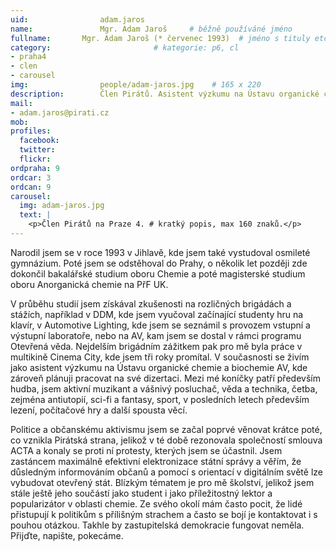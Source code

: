 ```yaml
---
uid:                adam.jaros
name:               Mgr. Adam Jaroš  	# běžně používáné jméno
fullname: 	    Mgr. Adam Jaroš (* červenec 1993)  # jméno s tituly etc.
category:                       # kategorie: p6, cl
- praha4
- clen
- carousel
img: 		        people/adam-jaros.jpg    # 165 x 220
description:        Člen Pirátů. Asistent výzkumu na Ústavu organické chemie a biochemie AV, kde zároveň pracuje na své dizertaci. Příležitostný lektor a popularizátor v oblasti chemie, podílel se například na organizování poslední mezinárdní olympiády v chemii. Mezi jeho koníčky patří především hudba, je aktivní muzikant a vášnivý posluchač, věda a technika, četba, zejména antiutopií, sci-fi a fantasy
mail:
- adam.jaros@pirati.cz
mob: 			
profiles:
  facebook:
  twitter: 
  flickr: 
ordpraha: 9
ordcar: 3
ordcan: 9
carousel:
  img: adam-jaros.jpg
  text: |
    <p>Člen Pirátů na Praze 4. # kratký popis, max 160 znaků.</p>
---
```

Narodil jsem se v roce 1993 v Jihlavě, kde jsem také vystudoval osmileté gymnázium.
Poté jsem se odstěhoval do Prahy, o několik let později zde dokončil bakalářské studium oboru Chemie a poté magisterské studium
oboru Anorganická chemie na PřF UK.

V průběhu studií jsem získával zkušenosti na rozličných brigádách a stážích, například v DDM, kde jsem vyučoval začínající
studenty hru na klavír, v Automotive Lighting, kde jsem se seznámil s provozem vstupní a výstupní laboratoře, nebo na AV, kam
jsem se dostal v rámci programu Otevřená věda. Nejdelším brigádním zážitkem pak pro mě byla práce v multikině Cinema City, kde
jsem tři roky promítal. V současnosti se živím jako asistent výzkumu na Ústavu organické chemie a biochemie AV, kde zároveň
plánuji pracovat na své dizertaci. Mezi mé koníčky patří především hudba, jsem aktivní muzikant a vášnivý posluchač, věda a
technika, četba, zejména antiutopií, sci-fi a fantasy, sport, v posledních letech především lezení, počítačové hry a další
spousta věcí.

Politice a občanskému aktivismu jsem se začal poprvé věnovat krátce poté, co vznikla Pirátská strana, jelikož v té době
rezonovala společností smlouva ACTA a konaly se proti ní protesty, kterých jsem se účastnil. Jsem zastáncem maximálně
efektivní elektronizace státní správy a věřím, že důsledným informováním občanů a pomocí s orientací v digitálním světě lze
vybudovat otevřený stát. Blízkým tématem je pro mě školství, jelikož jsem stále ještě jeho součástí jako student i jako
příležitostný lektor a popularizátor v oblasti chemie. Ze svého okolí mám často pocit, že lidé přistupují k politikům s
přílišným strachem a často se bojí je kontaktovat i s pouhou otázkou. Takhle by zastupitelská demokracie fungovat neměla.
Přijďte, napište, pokecáme.
